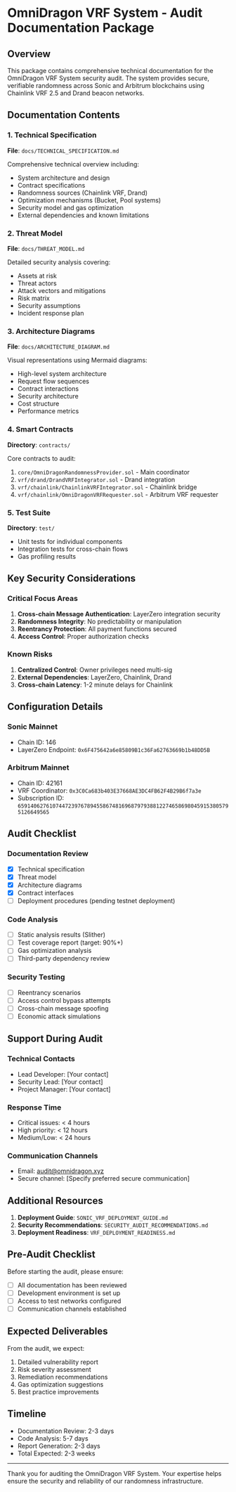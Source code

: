 # OmniDragon VRF System - Audit Documentation Package

## Overview

This package contains comprehensive technical documentation for the OmniDragon VRF System security audit. The system provides secure, verifiable randomness across Sonic and Arbitrum blockchains using Chainlink VRF 2.5 and Drand beacon networks.

## Documentation Contents

### 1. Technical Specification
**File**: `docs/TECHNICAL_SPECIFICATION.md`

Comprehensive technical overview including:
- System architecture and design
- Contract specifications
- Randomness sources (Chainlink VRF, Drand)
- Optimization mechanisms (Bucket, Pool systems)
- Security model and gas optimization
- External dependencies and known limitations

### 2. Threat Model
**File**: `docs/THREAT_MODEL.md`

Detailed security analysis covering:
- Assets at risk
- Threat actors
- Attack vectors and mitigations
- Risk matrix
- Security assumptions
- Incident response plan

### 3. Architecture Diagrams
**File**: `docs/ARCHITECTURE_DIAGRAM.md`

Visual representations using Mermaid diagrams:
- High-level system architecture
- Request flow sequences
- Contract interactions
- Security architecture
- Cost structure
- Performance metrics

### 4. Smart Contracts
**Directory**: `contracts/`

Core contracts to audit:
1. `core/OmniDragonRandomnessProvider.sol` - Main coordinator
2. `vrf/drand/DrandVRFIntegrator.sol` - Drand integration
3. `vrf/chainlink/ChainlinkVRFIntegrator.sol` - Chainlink bridge
4. `vrf/chainlink/OmniDragonVRFRequester.sol` - Arbitrum VRF requester

### 5. Test Suite
**Directory**: `test/`

- Unit tests for individual components
- Integration tests for cross-chain flows
- Gas profiling results

## Key Security Considerations

### Critical Focus Areas
1. **Cross-chain Message Authentication**: LayerZero integration security
2. **Randomness Integrity**: No predictability or manipulation
3. **Reentrancy Protection**: All payment functions secured
4. **Access Control**: Proper authorization checks

### Known Risks
1. **Centralized Control**: Owner privileges need multi-sig
2. **External Dependencies**: LayerZero, Chainlink, Drand
3. **Cross-chain Latency**: 1-2 minute delays for Chainlink

## Configuration Details

### Sonic Mainnet
- Chain ID: 146
- LayerZero Endpoint: `0x6F475642a6e85809B1c36Fa62763669b1b48DD5B`

### Arbitrum Mainnet
- Chain ID: 42161
- VRF Coordinator: `0x3C0Ca683b403E37668AE3DC4FB62F4B29B6f7a3e`
- Subscription ID: `65914062761074472397678945586748169687979388122746586980459153805795126649565`

## Audit Checklist

### Documentation Review
- [x] Technical specification
- [x] Threat model
- [x] Architecture diagrams
- [x] Contract interfaces
- [ ] Deployment procedures (pending testnet deployment)

### Code Analysis
- [ ] Static analysis results (Slither)
- [ ] Test coverage report (target: 90%+)
- [ ] Gas optimization analysis
- [ ] Third-party dependency review

### Security Testing
- [ ] Reentrancy scenarios
- [ ] Access control bypass attempts
- [ ] Cross-chain message spoofing
- [ ] Economic attack simulations

## Support During Audit

### Technical Contacts
- Lead Developer: [Your contact]
- Security Lead: [Your contact]
- Project Manager: [Your contact]

### Response Time
- Critical issues: < 4 hours
- High priority: < 12 hours
- Medium/Low: < 24 hours

### Communication Channels
- Email: audit@omnidragon.xyz
- Secure channel: [Specify preferred secure communication]

## Additional Resources

1. **Deployment Guide**: `SONIC_VRF_DEPLOYMENT_GUIDE.md`
2. **Security Recommendations**: `SECURITY_AUDIT_RECOMMENDATIONS.md`
3. **Deployment Readiness**: `VRF_DEPLOYMENT_READINESS.md`

## Pre-Audit Checklist

Before starting the audit, please ensure:
- [ ] All documentation has been reviewed
- [ ] Development environment is set up
- [ ] Access to test networks configured
- [ ] Communication channels established

## Expected Deliverables

From the audit, we expect:
1. Detailed vulnerability report
2. Risk severity assessment
3. Remediation recommendations
4. Gas optimization suggestions
5. Best practice improvements

## Timeline

- Documentation Review: 2-3 days
- Code Analysis: 5-7 days
- Report Generation: 2-3 days
- Total Expected: 2-3 weeks

---

Thank you for auditing the OmniDragon VRF System. Your expertise helps ensure the security and reliability of our randomness infrastructure. 